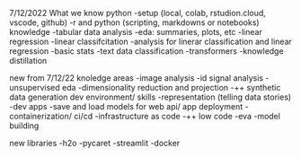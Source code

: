 7/12/2022
What we know
python 
-setup (local, colab, rstudion.cloud, vscode, github)
-r and python (scripting, markdowns or notebooks)
knowledge
-tabular data analysis
  -eda: summaries, plots, etc
   -linear regression
   -linear classifcitation
-analysis for linerar classification and linear regression
-basic stats
-text data classification
-transformers
-knowledge distillation 

new from 7/12/22
knoledge areas
-image analysis
-id signal analysis
-unsupervised eda
  -dimensionality reduction and projection
-++ synthetic data generation
dev environment/ skills
-representation (telling data stories)
  -dev apps
-save and load models for web api/ app deployment
-containerization/ ci/cd
-infrastructure as code
-++ low code
  -eva
  -model building
  
new libraries
-h2o
-pycaret
-streamlit
-docker
